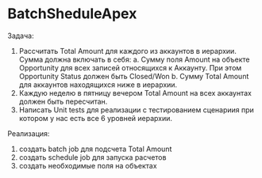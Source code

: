# BatchSheduleApex

Задача:
1. Рассчитать Total Amount для каждого из аккаунтов в иерархии. Сумма должна включать в себя:
	a. Сумму поля Amount на объекте Opportunity для всех записей относящихся к Аккаунту. При этом Opportunity Status должен быть Closed/Won
	b. Сумму Total Amount для аккаунтов находящихся ниже в иерархии.
2. Каждую неделю в пятницу вечером Total Amount на всех аккаунтах должен быть пересчитан.
3. Написать Unit tests для реализации с тестированием сценариия при котором у нас есть все 6 уровней иерархии.

Реализация:
1. создать batch job для подсчета Total Amount
2. создать schedule job для запуска расчетов
3. создать необходимые поля на объектах
